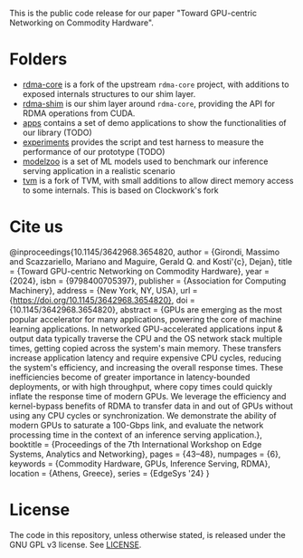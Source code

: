 This is the public code release for our paper "Toward GPU-centric Networking on Commodity Hardware".



# Folders

- [rdma-core](./rdma-core) is a fork of the upstream `rdma-core` project, with additions to exposed internals structures to our shim layer.
- [rdma-shim](./rdma-shim) is our shim layer around `rdma-core`, providing the API for RDMA operations from CUDA.
- [apps](./apps) contains a set of demo applications to show the functionalities of our library (TODO)
- [experiments](./experiments) provides the script and test harness to measure the performance of our prototype (TODO)
- [modelzoo](./modelzoo) is a set of ML models used to benchmark our inference serving application in a realistic scenario
- [tvm](./tvm) is a fork of TVM, with small additions to allow direct memory access to some internals. This is based on Clockwork's fork




# Cite us

@inproceedings{10.1145/3642968.3654820,
author = {Girondi, Massimo and Scazzariello, Mariano and Maguire, Gerald Q. and Kosti\'{c}, Dejan},
title = {Toward GPU-centric Networking on Commodity Hardware},
year = {2024},
isbn = {9798400705397},
publisher = {Association for Computing Machinery},
address = {New York, NY, USA},
url = {https://doi.org/10.1145/3642968.3654820},
doi = {10.1145/3642968.3654820},
abstract = {GPUs are emerging as the most popular accelerator for many applications, powering the core of machine learning applications. In networked GPU-accelerated applications input \& output data typically traverse the CPU and the OS network stack multiple times, getting copied across the system's main memory. These transfers increase application latency and require expensive CPU cycles, reducing the system's efficiency, and increasing the overall response times. These inefficiencies become of greater importance in latency-bounded deployments, or with high throughput, where copy times could quickly inflate the response time of modern GPUs. We leverage the efficiency and kernel-bypass benefits of RDMA to transfer data in and out of GPUs without using any CPU cycles or synchronization. We demonstrate the ability of modern GPUs to saturate a 100-Gbps link, and evaluate the network processing time in the context of an inference serving application.},
booktitle = {Proceedings of the 7th International Workshop on Edge Systems, Analytics and Networking},
pages = {43–48},
numpages = {6},
keywords = {Commodity Hardware, GPUs, Inference Serving, RDMA},
location = {Athens, Greece},
series = {EdgeSys '24}
}



# License
The code in this repository, unless otherwise stated, is released under the GNU GPL v3 license. See [LICENSE](LICENSE).
